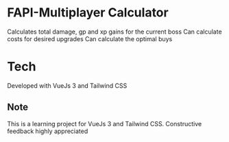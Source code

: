 # FAPI-Multiplayer Calculator
Calculates total damage, gp and xp gains for the current boss
Can calculate costs for desired upgrades
Can calculate the optimal buys

# Tech
Developed with VueJs 3 and Tailwind CSS

## Note
This is a learning project for VueJs 3 and Tailwind CSS. Constructive feedback highly appreciated